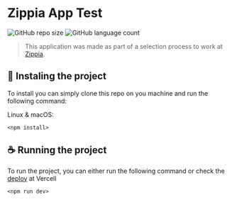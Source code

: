 # Zippia App Test

<!---Esses são exemplos. Veja https://shields.io para outras pessoas ou para personalizar este conjunto de escudos. Você pode querer incluir dependências, status do projeto e informações de licença aqui--->

![GitHub repo size](https://img.shields.io/github/repo-size/alexandrel3mes/zippia-app-repo?style=for-the-badge)
![GitHub language count](https://img.shields.io/github/languages/count/alexandrel3mes/zippia-app-repo?style=for-the-badge)


> This application was made as part of a selection process to work at [Zippia](https://www.zippia.com/).


## 🚀 Instaling the project

To install you can simply clone this repo on you machine and run the following command:

Linux & macOS:
```
<npm install>
```

## ☕ Running the project

To run the project, you can either run the following command or check the [deploy](https://zippia-app-repo.vercel.app/) at Vercell

```
<npm run dev>
```
